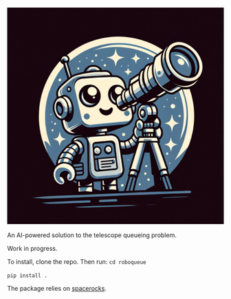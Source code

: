![Alt text](assets/logo.webp)

An AI-powered solution to the telescope queueing problem.

Work in progress.

To install, clone the repo. Then run:
`cd roboqueue`

`pip install .`


The package relies on [spacerocks](https://github.com/kjnapier/spacerocks). 